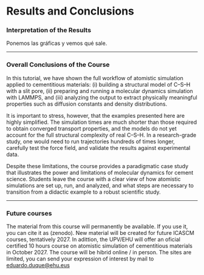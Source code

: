 # Results and Conclusions

### Interpretation of the Results

Ponemos las gráficas y vemos qué sale.

---

### Overall Conclusions of the Course

In this tutorial, we have shown the full workflow of atomistic simulation applied to cementitious materials: (i) building a structural model of C–S–H with a slit pore, (ii) preparing and running a molecular dynamics simulation with LAMMPS, and (iii) analyzing the output to extract physically meaningful properties such as diffusion constants and density distributions.

It is important to stress, however, that the examples presented here are highly simplified. The simulation times are much shorter than those required to obtain converged transport properties, and the models do not yet account for the full structural complexity of real C–S–H. In a research-grade study, one would need to run trajectories hundreds of times longer, carefully test the force field, and validate the results against experimental data.

Despite these limitations, the course provides a paradigmatic case study that illustrates the power and limitations of molecular dynamics for cement science. Students leave the course with a clear view of how atomistic simulations are set up, run, and analyzed, and what steps are necessary to transition from a didactic example to a robust scientific study.

---

### Future courses

The material from this course will permanently be available. If you use it, you can cite it as (zenodo). New material will be created for future ICASCM courses, tentatively 2027. In adittion, the UPV/EHU will offer an oficial certified 10 hours course on atomistic simulation of cementitious materials in October 2027. The course will be hibrid online / in person. The sites are limited, you can send your expression of interest by mail to eduardo.duque@ehu.eus 
